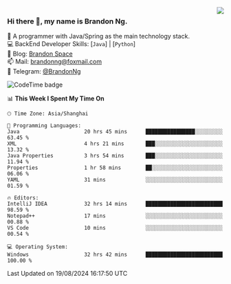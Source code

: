 <img  align="right" src="https://github-readme-stats-brandon0824.vercel.app/api/top-langs/?username=brandon0824&layout=compact">

### Hi there 👋, my name is Brandon Ng.

🌱 A programmer with Java/Spring as the main technology stack.  
💻 BackEnd Developer Skills: [`Java`] | [`Python`]  
📝 Blog: [Brandon Space](https://brandonng.tech)  
📫 Mail: brandonng@foxmail.com  
📰 Telegram: [@BrandonNg](https://t.me/BrandonNg24)  

![CodeTime badge](https://img.shields.io/endpoint?style=flat-square&url=https%3A%2F%2Fapi.codetime.dev%2Fshield%3Fid%3D128%26project%3D%26in%3D604800000)

<!--START_SECTION:waka-->
📊 **This Week I Spent My Time On** 

```text
🕑︎ Time Zone: Asia/Shanghai

💬 Programming Languages: 
Java                     20 hrs 45 mins      ████████████████░░░░░░░░░   63.45 % 
XML                      4 hrs 21 mins       ███░░░░░░░░░░░░░░░░░░░░░░   13.32 % 
Java Properties          3 hrs 54 mins       ███░░░░░░░░░░░░░░░░░░░░░░   11.94 % 
Properties               1 hr 58 mins        ██░░░░░░░░░░░░░░░░░░░░░░░   06.06 % 
YAML                     31 mins             ░░░░░░░░░░░░░░░░░░░░░░░░░   01.59 % 

🔥 Editors: 
IntelliJ IDEA            32 hrs 14 mins      █████████████████████████   98.59 % 
Notepad++                17 mins             ░░░░░░░░░░░░░░░░░░░░░░░░░   00.88 % 
VS Code                  10 mins             ░░░░░░░░░░░░░░░░░░░░░░░░░   00.54 % 

💻 Operating System: 
Windows                  32 hrs 42 mins      █████████████████████████   100.00 % 
```


 Last Updated on 19/08/2024 16:17:50 UTC
<!--END_SECTION:waka-->
